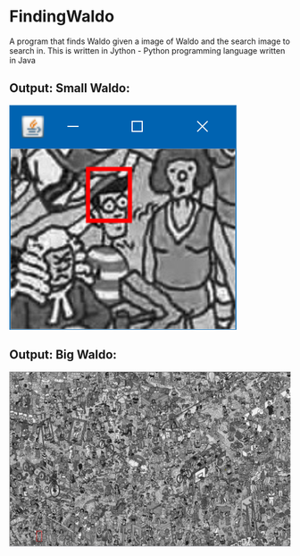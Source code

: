 # FindingWaldo
A  program that finds Waldo given a image of Waldo and the search image to search in. This is written in Jython - Python programming language written in Java

## Output: Small Waldo:
![Result-small](images/small_result.PNG)

## Output: Big Waldo:
![Result-big](images/big_result.PNG)
